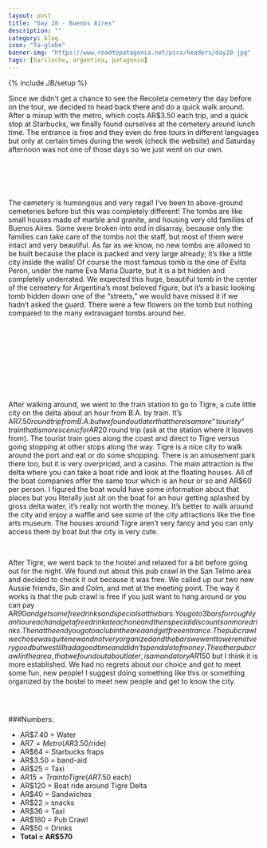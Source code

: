 ```yaml
---
layout: post
title: "Day 28 - Buenos Aires"
description: ""
category: blog
icon: "fa-globe"
banner-img: "https://www.roadtopatagonia.net/pics/headers/day28.jpg"
tags: [bariloche, argentina, patagonia]
---
```

{% include JB/setup %}


Since we didn’t get a chance to see the Recoleta cemetery the day before on the tour, we decided to head back there and do a quick walk around. After a mixup with the metro, which costs AR$3.50 each trip, and a quick stop at Starbucks, we finally found ourselves at the cemetery around lunch time. The entrance is free and they even do free tours in different languages but only at certain times during the week (check the website) and Saturday afternoon was not one of those days so we just went on our own. 

<figure>
	<a class="fancybox" rel="one"  href="{{ site.pics.days }}/day28/pic01_o.jpg"><img src="{{ site.pics.days }}/day28/pic01.jpg" alt=""></a>
</figure>

<figure class="third">
	<a class="fancybox" rel="one" href="{{ site.pics.days }}/day28/pic02_o.jpg"><img src="{{ site.pics.days }}/day28/pic02_tb.jpg" alt=""></a>
	<a class="fancybox" rel="one" href="{{ site.pics.days }}/day28/pic03_o.jpg"><img src="{{ site.pics.days }}/day28/pic03_tb.jpg" alt=""></a>
	<a class="fancybox" rel="one" href="{{ site.pics.days }}/day28/pic04_o.jpg"><img src="{{ site.pics.days }}/day28/pic04_tb.jpg" alt=""></a>
</figure>

<figure class="third">
	<a class="fancybox" rel="one" href="{{ site.pics.days }}/day28/pic05_o.jpg"><img src="{{ site.pics.days }}/day28/pic05_tb.jpg" alt=""></a>
	<a class="fancybox" rel="one" href="{{ site.pics.days }}/day28/pic06_o.jpg"><img src="{{ site.pics.days }}/day28/pic06_tb.jpg" alt=""></a>
	<a class="fancybox" rel="one" href="{{ site.pics.days }}/day28/pic07_o.jpg"><img src="{{ site.pics.days }}/day28/pic07_tb.jpg" alt=""></a>
</figure>


The cemetery is humongous and very regal! I’ve been to above-ground cemeteries before but this was completely different! The tombs are like small houses made of marble and granite, and housing very old families of Buenos Aires. Some were broken into and in disarray, because only the families can take care of the tombs not the staff, but most of them were intact and very beautiful. As far as we know, no new tombs are allowed to be built because the place is packed and very large already; it’s like a little city inside the walls! 
Of course the most famous tomb is the one of Evita Peron, under the name Eva Maria Duarte, but it is a bit hidden and completely underrated. We expected this huge, beautiful tomb in the center of the cemetery for Argentina’s most beloved figure, but it’s a basic looking tomb hidden down one of the “streets,” we would have missed it if we hadn’t asked the guard. There were a few flowers on the tomb but nothing compared to the many extravagant tombs around her. 

<figure>
	<a class="fancybox" rel="one"  href="{{ site.pics.days }}/day28/pic09_o.jpg"><img src="{{ site.pics.days }}/day28/pic09.jpg" alt=""></a>
</figure>

<figure class="third">
	<a class="fancybox" rel="one" href="{{ site.pics.days }}/day28/pic08_o.jpg"><img src="{{ site.pics.days }}/day28/pic08_tb.jpg" alt=""></a>
	<a class="fancybox" rel="one" href="{{ site.pics.days }}/day28/pic11_o.jpg"><img src="{{ site.pics.days }}/day28/pic11_tb.jpg" alt=""></a>
	<a class="fancybox" rel="one" href="{{ site.pics.days }}/day28/pic12_o.jpg"><img src="{{ site.pics.days }}/day28/pic12_tb.jpg" alt=""></a>
</figure>

<figure>
	<a class="fancybox" rel="one"  href="{{ site.pics.days }}/day28/pic10_o.jpg"><img src="{{ site.pics.days }}/day28/pic10.jpg" alt=""></a>
</figure>

<figure class="third">
	<a class="fancybox" rel="one" href="{{ site.pics.days }}/day28/pic13_o.jpg"><img src="{{ site.pics.days }}/day28/pic13_tb.jpg" alt=""></a>
	<a class="fancybox" rel="one" href="{{ site.pics.days }}/day28/pic14_o.jpg"><img src="{{ site.pics.days }}/day28/pic14_tb.jpg" alt=""></a>
	<a class="fancybox" rel="one" href="{{ site.pics.days }}/day28/pic15_o.jpg"><img src="{{ site.pics.days }}/day28/pic15_tb.jpg" alt=""></a>
</figure>

<figure class="third">
	<a class="fancybox" rel="one" href="{{ site.pics.days }}/day28/pic16_o.jpg"><img src="{{ site.pics.days }}/day28/pic16_tb.jpg" alt=""></a>
	<a class="fancybox" rel="one" href="{{ site.pics.days }}/day28/pic17_o.jpg"><img src="{{ site.pics.days }}/day28/pic17_tb.jpg" alt=""></a>
	<a class="fancybox" rel="one" href="{{ site.pics.days }}/day28/pic18_o.jpg"><img src="{{ site.pics.days }}/day28/pic18_tb.jpg" alt=""></a>
</figure>

<figure class="third">
	<a class="fancybox" rel="one" href="{{ site.pics.days }}/day28/pic19_o.jpg"><img src="{{ site.pics.days }}/day28/pic19_tb.jpg" alt=""></a>
	<a class="fancybox" rel="one" href="{{ site.pics.days }}/day28/pic20_o.jpg"><img src="{{ site.pics.days }}/day28/pic20_tb.jpg" alt=""></a>
	<a class="fancybox" rel="one" href="{{ site.pics.days }}/day28/pic21_o.jpg"><img src="{{ site.pics.days }}/day28/pic21_tb.jpg" alt=""></a>
</figure>


After walking around, we went to the train station to go to Tigre, a cute little city on the delta about an hour from B.A. by train. It’s AR$7.50 round trip from B.A. but we found out later that there is a more “touristy” train that is more scenic for AR$20 round trip (ask at the station where it leaves from). The tourist train goes along the coast and direct to Tigre versus going stopping at other stops along the way. Tigre is a nice city to walk around the port and eat or do some shopping. There is an amusement park there too, but it is very overpriced, and a casino. The main attraction is the delta where you can take a boat ride and look at the floating houses. All of the boat companies offer the same tour which is an hour or so and AR$60 per person. I figured the boat would have some information about that places but you literally just sit on the boat for an hour getting splashed by gross delta water, it’s really not worth the money. It’s better to walk around the city and enjoy a waffle and see some of the city attractions like the fine arts museum. The houses around Tigre aren’t very fancy and you can only access them by boat but the city is very cute. 

<figure class="third">
	<a class="fancybox" rel="one" href="{{ site.pics.days }}/day28/pic22_o.jpg"><img src="{{ site.pics.days }}/day28/pic22_tb.jpg" alt=""></a>
	<a class="fancybox" rel="one" href="{{ site.pics.days }}/day28/pic25_o.jpg"><img src="{{ site.pics.days }}/day28/pic25_tb.jpg" alt=""></a>
	<a class="fancybox" rel="one" href="{{ site.pics.days }}/day28/pic24_o.jpg"><img src="{{ site.pics.days }}/day28/pic24_tb.jpg" alt=""></a>
</figure>

After Tigre, we went back to the hostel and relaxed for a bit before going out for the night. We found out about this pub crawl in the San Telmo area and decided to check it out because it was free. We called up our two new Aussie friends, Sin and Colm, and met at the meeting point. The way it works is that the pub crawl is free if you just want to hang around or you can pay AR$90 and get some free drinks and specials at the bars. You go to 3 bars for roughly an hour each and get a free drink at each one and then special discounts on more drinks. Then at the end you go to a club in the area and get free entrance. The pub crawl we chose was quite new and not very organized and the bars we went to were not very good but we still had a good time and didn’t spend a lot of money.  The other pub crawl in the area, that we found out about later, is a mandatory AR$150 but I think it is more established. We had no regrets about our choice and got to meet some fun, new people! I suggest doing something like this or something organized by the hostel to meet new people and get to know the city.

<figure>
	<a class="fancybox" rel="one"  href="{{ site.pics.days }}/day28/pic23_o.jpg"><img src="{{ site.pics.days }}/day28/pic23.jpg" alt=""></a>
</figure>

<figure class="third">
	<a class="fancybox" rel="one" href="{{ site.pics.days }}/day28/pic26_o.jpg"><img src="{{ site.pics.days }}/day28/pic26_tb.jpg" alt=""></a>
	<a class="fancybox" rel="one" href="{{ site.pics.days }}/day28/pic27_o.jpg"><img src="{{ site.pics.days }}/day28/pic27_tb.jpg" alt=""></a>
	<a class="fancybox" rel="one" href="{{ site.pics.days }}/day28/pic28_o.jpg"><img src="{{ site.pics.days }}/day28/pic28_tb.jpg" alt=""></a>
</figure>



###Numbers:

* AR$7.40 = Water
* AR$7 = Metro (AR$3.50/ride)
* AR$64 = Starbucks fraps
* AR$3.50 = band-aid
* AR$25 = Taxi
* AR$15 = Train to Tigre (AR$7.50 each)
* AR$120 = Boat ride around Tigre Delta
* AR$40 = Sandwiches
* AR$22 = snacks
* AR$36 = Taxi
* AR$180 = Pub Crawl
* AR$50 = Drinks
* **Total = AR$570**
